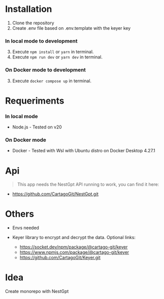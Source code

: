 # Installation

1. Clone the repository
2. Create .env file based on .env.template with the keyer key

### In local mode to development

3. Execute `npm install` or `yarn` in terminal.
4. Execute `npm run dev` or `yarn dev` in terminal.

### On Docker mode to development

3. Execute `docker compose up` in terminal.

# Requeriments

### In local mode

-   Node.js - Tested on v20

### On Docker mode

-   Docker - Tested with Wsl with Ubuntu distro on Docker Desktop 4.27.1

# Api

> This app needs the NestGpt API running to work, you can find it here:

- https://github.com/CartagoGit/NestGpt.git

# Others

- Envs needed

- Keyer library to encrypt and decrypt the data. Optional links:
    - https://socket.dev/npm/package/@cartago-git/keyer
    - https://www.npmjs.com/package/@cartago-git/keyer
    - https://github.com/CartagoGit/Keyer.git

# Idea
Create monorepo with NestGpt